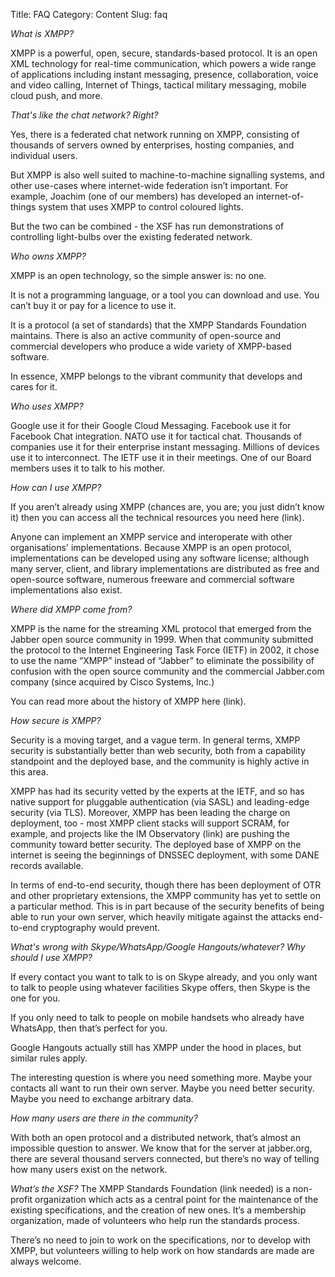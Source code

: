 Title: FAQ
Category: Content
Slug: faq

*What is XMPP?*

XMPP is a powerful, open, secure, standards-based protocol. It is an open XML technology for real-time communication, which powers a wide range of applications including instant messaging, presence, collaboration, voice and video calling, Internet of Things, tactical military messaging, mobile cloud push, and more.

*That's like the chat network? Right?*

Yes, there is a federated chat network running on XMPP, consisting of thousands of servers owned by enterprises, hosting companies, and individual users.

But XMPP is also well suited to machine-to-machine signalling systems, and other use-cases where internet-wide federation isn’t important. For example, Joachim (one of our members) has developed an internet-of-things system that uses XMPP to control coloured lights.

But the two can be combined - the XSF has run demonstrations of controlling light-bulbs over the existing federated network.

*Who owns XMPP?*

XMPP is an open technology, so the simple answer is: no one. 

It is not a programming language, or a tool you can download and use. You can’t buy it or pay for a licence to use it. 

It is a protocol (a set of standards) that the XMPP Standards Foundation maintains. There is also an active community of open-source and commercial developers who produce a wide variety of XMPP-based software.

In essence, XMPP belongs to the vibrant community that develops and cares for it.

*Who uses XMPP?*

Google use it for their Google Cloud Messaging. Facebook use it for Facebook Chat integration. NATO use it for tactical chat. Thousands of companies use it for their enterprise instant messaging. Millions of devices use it to interconnect. The IETF use it in their meetings. One of our Board members uses it to talk to his mother.

*How can I use XMPP?*

If you aren’t already using XMPP (chances are, you are; you just didn’t know it) then you can access all the technical resources you need here (link).

Anyone can implement an XMPP service and interoperate with other organisations' implementations. Because XMPP is an open protocol, implementations can be developed using any software license; although many server, client, and library implementations are distributed as free and open-source software, numerous freeware and commercial software implementations also exist.

*Where did XMPP come from?*

XMPP is the name for the streaming XML protocol that emerged from the Jabber open source community in 1999. When that community submitted the protocol to the Internet Engineering Task Force (IETF) in 2002, it chose to use the name “XMPP” instead of “Jabber” to eliminate the possibility of confusion with the open source community and the commercial Jabber.com company (since acquired by Cisco Systems, Inc.)

You can read more about the history of XMPP here (link).

*How secure is XMPP?*

Security is a moving target, and a vague term. In general terms, XMPP security is substantially better than web security, both from a capability standpoint and the deployed base, and the community is highly active in this area.

XMPP has had its security vetted by the experts at the IETF, and so has native support for pluggable authentication (via SASL) and leading-edge security (via TLS). Moreover, XMPP has been leading the charge on deployment, too - most XMPP client stacks will support SCRAM, for example, and projects like the IM Observatory (link) are pushing the community toward better security. The deployed base of XMPP on the internet is seeing the beginnings of DNSSEC deployment, with some DANE records available.

In terms of end-to-end security, though there has been deployment of OTR and other proprietary extensions, the XMPP community has yet to settle on a particular method. This is in part because of the security benefits of being able to run your own server, which heavily mitigate against the attacks end-to-end cryptography would prevent.

*What's wrong with Skype/WhatsApp/Google Hangouts/whatever? Why should I use XMPP?*

If every contact you want to talk to is on Skype already, and you only want to talk to people using whatever facilities Skype offers, then Skype is the one for you.

If you only need to talk to people on mobile handsets who already have WhatsApp, then that’s perfect for you.

Google Hangouts actually still has XMPP under the hood in places, but similar rules apply.

The interesting question is where you need something more. Maybe your contacts all want to run their own server. Maybe you need better security. Maybe you need to exchange arbitrary data.

*How many users are there in the community?*

With both an open protocol and a distributed network, that’s almost an impossible question to answer. We know that for the server at jabber.org, there are several thousand servers connected, but there’s no way of telling how many users exist on the network.

*What’s the XSF?*
The XMPP Standards Foundation (link needed) is a non-profit organization which acts as a central point for the maintenance of the existing specifications, and the creation of new ones. It’s a membership organization, made of volunteers who help run the standards process.

There’s no need to join to work on the specifications, nor to develop with XMPP, but volunteers willing to help work on how standards are made are always welcome.
